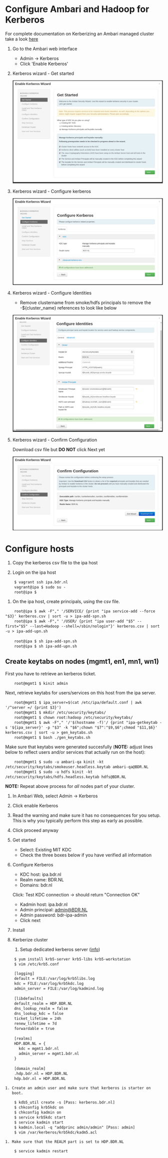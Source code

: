 # Configure Ambari and Hadoop for Kerberos

For complete documentation on Kerberizing an Ambari managed cluster take a look
[here](https://docs.hortonworks.com/HDPDocuments/Ambari-2.2.1.1/bk_Ambari_Security_Guide/content/_kerberos_overview.html)

1. Go to the Ambari web interface

    * Admin -> Kerberos
    * Click 'Enable Kerberos'

1. Kerberos wizard - Get started

   ![](img/kerberos-wizard-1.png)

1. Kerberos wizard - Configure kerberos

    ![](img/kerberos-wizard-2.png)

1. Kerberos wizard - Configure Identities

   * Remove clustername from smoke/hdfs principals to remove the -${cluster_name} references to look like below

   ![](img/kerberos-wizard-3.png)

1. Kerberos wizard - Confirm Configuration

   Download csv file but **DO NOT** click Next yet

   ![](img/kerberos-wizard-4.png)

# Configure hosts


1. Copy the kerberos csv file to the ipa host

1. Login on the ipa host
```
    $ vagrant ssh ipa.bdr.nl
    vagrant@ipa $ sudo su -
    root@ipa $
```

1. On the ipa host, create principals, using the csv file.
```
    root@ipa $ awk -F"," '/SERVICE/ {print "ipa service-add --force "$3}' kerberos.csv | sort -u > ipa-add-spn.sh
    root@ipa $ awk -F"," '/USER/ {print "ipa user-add "$5" --first="$5" --last=Hadoop --shell=/sbin/nologin"}' kerberos.csv | sort -u > ipa-add-upn.sh

    root@ipa $ sh ipa-add-spn.sh
    root@ipa $ sh ipa-add-upn.sh
```

## Create keytabs on nodes (mgmt1, en1, mn1, wn1)

First you have to retrieve an kerberos ticket.

```
    root@mgmt1 $ kinit admin
```
Next, retrieve keytabs for users/services on this host from the ipa server.
```
    root@mgmt1 $ ipa_server=$(cat /etc/ipa/default.conf | awk '/^server =/ {print $3}')
    root@mgmt1 $ mkdir /etc/security/keytabs/
    root@mgmt1 $ chown root:hadoop /etc/security/keytabs/
    root@mgmt1 $ awk -F"," '/'$(hostname -f)'/ {print "ipa-getkeytab -s '${ipa_server}' -p "$3" -k "$6";chown "$7":"$9,$6";chmod "$11,$6}' kerberos.csv | sort -u > gen_keytabs.sh
    root@mgmt1 $ bash ./gen_keytabs.sh
```
Make sure that keytabs were generated succesfully (**NOTE:** adjust lines below
to reflect users and/or services that actually run on the host):
```
    root@mgmt1 $ sudo -u ambari-qa kinit -kt /etc/security/keytabs/smokeuser.headless.keytab ambari-qa@BDR.NL
    root@mgmt1 $ sudo -u hdfs kinit -kt /etc/security/keytabs/hdfs.headless.keytab hdfs@BDR.NL
```

**NOTE:** Repeat above process for *all* nodes part of your cluster.



1. In Ambari Web, select Admin -> Kerberos
1. Click enable Kerberos
1. Read the warning and make sure it has no consequences for you setup. This is
   why you typically perform this step as early as possible.
1. Click proceed anyway
1. Get started

    * Select: Existing MIT KDC
    * Check the three boxes below if you have verified all information
1. Configure Kerberos

    * KDC host: ipa.bdr.nl
    * Realm name: BDR.NL
    * Domains: bdr.nl

    Click: Test KDC connection -> should return "Connection OK"

    * Kadmin host: ipa.bdr.nl
    * Admin principal: admin@BDR.NL
    * Admin password: bdr-ipa-admin
    * Click next

1. Install

1. Kerberize cluster
    1. Setup dedicated kerberos server ([info](https://docs.hortonworks.com/HDPDocuments/HDP2/HDP-2.4.0/bk_Security_Guide/content/_optional_install_a_new_mit_kdc.html))
```
    $ yum install krb5-server krb5-libs krb5-workstation
    $ vim /etc/krb5.conf
```
```
    [logging]
    default = FILE:/var/log/krb5libs.log
    kdc = FILE:/var/log/krb5kdc.log
    admin_server = FILE:/var/log/kadmind.log

    [libdefaults]
    default_realm = HDP.BDR.NL
    dns_lookup_realm = false
    dns_lookup_kdc = false
    ticket_lifetime = 24h
    renew_lifetime = 7d
    forwardable = true

    [realms]
    HDP.BDR.NL = {
      kdc = mgmt1.bdr.nl
      admin_server = mgmt1.bdr.nl
    }

    [domain_realm]
    .hdp.bdr.nl = HDP.BDR.NL
    hdp.bdr.nl = HDP.BDR.NL
```
    1. Create an admin user and make sure that kerberos is starter on
       boot.
```
    $ kdb5_util create -s [Pass: kerberos.bdr.nl]
    $ chkconfig krb5kdc on
    $ chkconfig kadmin on
    $ service krb5kdc start
    $ service kadmin start
    $ kadmin.local -q "addprinc admin/admin" [Pass: admin]
    $ vim /var/kerberos/krb5kdc/kadm5.acl
```
    1. Make sure that the REALM part is set to HDP.BDR.NL
```
    $ service kadmin restart
```
